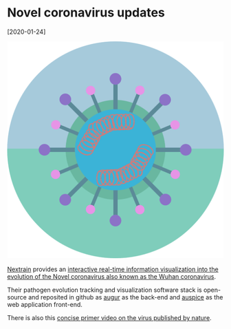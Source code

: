 # Novel coronavirus updates

[2020-01-24]

![](/img/2020-01-24.png)

[Nextrain](https://nextstrain.org/) provides an [interactive real-time information visualization into the evolution of the Novel coronavirus also known as the Wuhan coronavirus](https://nextstrain.org/sars-cov-2/).

Their pathogen evolution tracking and visualization software stack is open-source and reposited in github as [augur](https://github.com/nextstrain/augur) as the back-end and [auspice](https://github.com/nextstrain/auspice) as the web application front-end.

There is also this [concise primer video on the virus published by nature](https://www.youtube.com/watch?v=Q_4fIkc2k6g).